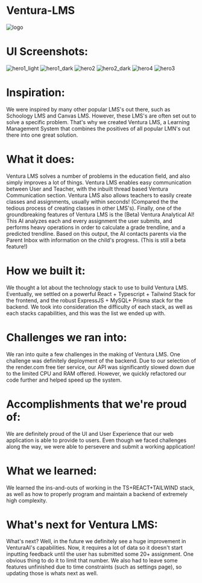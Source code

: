 # Ventura-LMS
![logo](https://github.com/kkgaba686/Ventura-LMS/assets/122144843/fb4ea23b-2687-4c16-a14b-243cc1bbfb55)

# UI Screenshots:
![hero1_light](https://github.com/kkgaba686/Ventura-LMS/assets/122144843/22158a72-77f6-4777-b962-1797fcc6f77b)
![hero1_dark](https://github.com/kkgaba686/Ventura-LMS/assets/122144843/6644b680-d2e0-493a-bbcb-6e45a69df809)
![hero2](https://github.com/kkgaba686/Ventura-LMS/assets/122144843/8cfa73d3-1fa3-4a0e-bb37-30d8dd9c30de)
![hero2_dark](https://github.com/kkgaba686/Ventura-LMS/assets/122144843/b1c4bac6-62c3-4c82-91c5-8b730038ca6b)
![hero4](https://github.com/kkgaba686/Ventura-LMS/assets/122144843/86182caa-e95d-46d9-ad65-a2842dd8c581)
![hero3](https://github.com/kkgaba686/Ventura-LMS/assets/122144843/3a68f56b-8932-46df-87a4-d09753cfef25)

# Inspiration:
We were inspired by many other popular LMS's out there, such as Schoology LMS and Canvas LMS. However, these LMS's are often set out to solve a specific problem. That's why we created Ventura LMS, a Learning Management System that combines the positives of all popular LMN's out there into one great solution.

# What it does:
Ventura LMS solves a number of problems in the education field, and also simply improves a lot of things. Ventura LMS enables easy communication between User and Teacher, with the inbuilt thread based Ventura Communication section. Ventura LMS also allows teachers to easily create classes and assignments, usually within seconds! (Compared the the tedious process of creating classes in other LMS's). Finally, one of the groundbreaking features of Ventura LMS is the (Beta) Ventura Analytical AI! This AI analyzes each and every assignment the user submits, and performs heavy operations in order to calculate a grade trendline, and a predicted trendline. Based on this output, the AI contacts parents via the Parent Inbox with information on the child's progress. (This is still a beta feature!)

# How we built it:
We thought a lot about the technology stack to use to build Ventura LMS. Eventually, we settled on a powerful React + Typescript + Tailwind Stack for the frontend, and the robust ExpressJS + MySQL+ Prisma stack for the backend. We took into consideration the difficulty of each stack, as well as each stacks capabilities, and this was the list we ended up with.

# Challenges we ran into:
We ran into quite a few challenges in the making of Ventura LMS. One challenge was definitely deployment of the backend. Due to our selection of the render.com free tier service, our API was significantly slowed down due to the limited CPU and RAM offered. However, we quickly refactored our code further and helped speed up the system.

# Accomplishments that we're proud of:
We are definitely proud of the UI and User Experience that our web application is able to provide to users. Even though we faced challenges along the way, we were able to persevere and submit a working application!

# What we learned:
We learned the ins-and-outs of working in the TS+REACT+TAILWIND stack, as well as how to properly program and maintain a backend of extremely high complexity.

# What's next for Ventura LMS:
What's next? Well, in the future we definitely see a huge improvement in VenturaAI's capabilities. Now, it requires a lot of data so it doesn't start inputting feedback until the user has submitted some 20+ assignment. One obvious thing to do it to limit that number. We also had to leave some features unfinished due to time constraints (such as settings page), so updating those is whats next as well.
